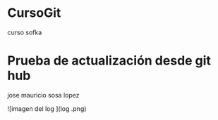 # CursoGit
curso sofka

# Prueba de actualización desde git hub 

jose mauricio sosa lopez

![imagen del log ](log .png)


